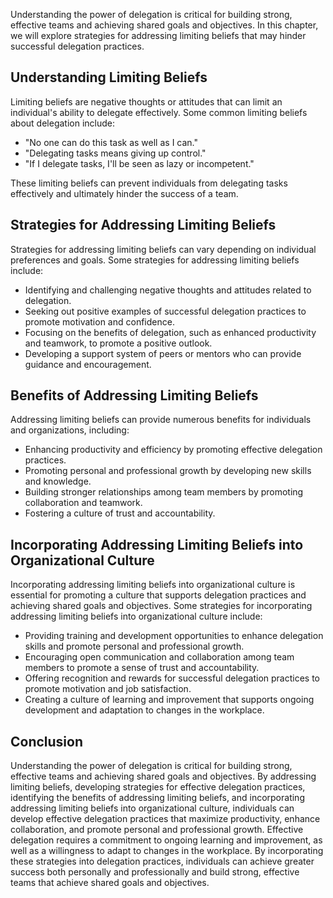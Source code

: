 
Understanding the power of delegation is critical for building strong, effective teams and achieving shared goals and objectives. In this chapter, we will explore strategies for addressing limiting beliefs that may hinder successful delegation practices.

Understanding Limiting Beliefs
------------------------------

Limiting beliefs are negative thoughts or attitudes that can limit an individual's ability to delegate effectively. Some common limiting beliefs about delegation include:

* "No one can do this task as well as I can."
* "Delegating tasks means giving up control."
* "If I delegate tasks, I'll be seen as lazy or incompetent."

These limiting beliefs can prevent individuals from delegating tasks effectively and ultimately hinder the success of a team.

Strategies for Addressing Limiting Beliefs
------------------------------------------

Strategies for addressing limiting beliefs can vary depending on individual preferences and goals. Some strategies for addressing limiting beliefs include:

* Identifying and challenging negative thoughts and attitudes related to delegation.
* Seeking out positive examples of successful delegation practices to promote motivation and confidence.
* Focusing on the benefits of delegation, such as enhanced productivity and teamwork, to promote a positive outlook.
* Developing a support system of peers or mentors who can provide guidance and encouragement.

Benefits of Addressing Limiting Beliefs
---------------------------------------

Addressing limiting beliefs can provide numerous benefits for individuals and organizations, including:

* Enhancing productivity and efficiency by promoting effective delegation practices.
* Promoting personal and professional growth by developing new skills and knowledge.
* Building stronger relationships among team members by promoting collaboration and teamwork.
* Fostering a culture of trust and accountability.

Incorporating Addressing Limiting Beliefs into Organizational Culture
---------------------------------------------------------------------

Incorporating addressing limiting beliefs into organizational culture is essential for promoting a culture that supports delegation practices and achieving shared goals and objectives. Some strategies for incorporating addressing limiting beliefs into organizational culture include:

* Providing training and development opportunities to enhance delegation skills and promote personal and professional growth.
* Encouraging open communication and collaboration among team members to promote a sense of trust and accountability.
* Offering recognition and rewards for successful delegation practices to promote motivation and job satisfaction.
* Creating a culture of learning and improvement that supports ongoing development and adaptation to changes in the workplace.

Conclusion
----------

Understanding the power of delegation is critical for building strong, effective teams and achieving shared goals and objectives. By addressing limiting beliefs, developing strategies for effective delegation practices, identifying the benefits of addressing limiting beliefs, and incorporating addressing limiting beliefs into organizational culture, individuals can develop effective delegation practices that maximize productivity, enhance collaboration, and promote personal and professional growth. Effective delegation requires a commitment to ongoing learning and improvement, as well as a willingness to adapt to changes in the workplace. By incorporating these strategies into delegation practices, individuals can achieve greater success both personally and professionally and build strong, effective teams that achieve shared goals and objectives.
